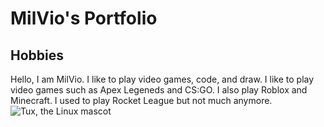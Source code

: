 # MilVio's Portfolio
## Hobbies
Hello, I am MilVio. I like to play video games, code, and draw. I like to play video games such as Apex Legeneds and CS:GO. I also play Roblox and Minecraft. I used to play Rocket League but not much anymore. 
![Tux, the Linux mascot](/assets/images/csgo.jpg)
